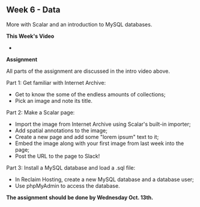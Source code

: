 ## Week 6 - Data

More with Scalar and an introduction to MySQL databases.

**This Week's Video**

- 

**Assignment**

All parts of the assignment are discussed in the intro video above.

Part 1: Get familiar with Internet Archive:
- Get to know the some of the endless amounts of collections;
- Pick an image and note its title.

Part 2: Make a Scalar page:
- Import the image from Internet Archive using Scalar's built-in importer;
- Add spatial annotations to the image;
- Create a new page and add some "lorem ipsum" text to it;
- Embed the image along with your first image from last week into the page;
- Post the URL to the page to Slack!

Part 3: Install a MySQL database and load a .sql file:
- In Reclaim Hosting, create a new MySQL database and a database user;
- Use phpMyAdmin to access the database.

**The assignment should be done by Wednesday Oct. 13th.**
